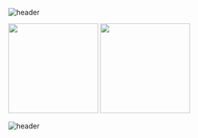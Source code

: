 ![header](https://capsule-render.vercel.app/api?type=waving&color=674ECC&height=100&section=header&text=Yaehee&fontSize=60&animation=fadeIn&fontColor=98A5B3)



<img height="180em" src="https://github-readme-stats-eight-theta.vercel.app/api?username=YaeheeChoe&show_icons=true&include_all_commits=true&count_private=true"/>
<img height="180em" src="https://github-readme-stats-eight-theta.vercel.app/api/top-langs/?username=YaeheeChoe&layout=compact&langs_count=8"/>

![header](https://capsule-render.vercel.app/api?type=soft&color=674ECC&height=10&section=footer&fontSize=80&animation=fadeIn&fontColor=98A5B3)
